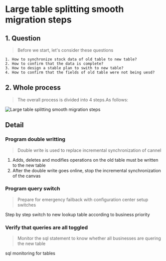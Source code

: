 # Large table splitting smooth migration steps

## 1. Question
> Before we start, let's consider these questions

```
1. How to synchronize stock data of old table to new table?
2. How to confirm that the data is complete?
3. How to design a stable plan to swith to new table?
4. How to confirm that the fields of old table were not being uesd?

```

## 2. Whole process
> The overall process is divided into 4 steps.As follows:

![Large table splitting smooth migration steps](../../Material/image/Large%20table%20splitting%20smooth%20migration%20steps%20—%20Whole%20Process.png)

## Detail

### Program double writting
> Double write is used to replace incremental synchronization of cannel

1. Adds, deletes and modifies operations on the old table must be written to the new table
2. After the double write goes online, stop the incremental synchronization of the canvas

### Program query switch
> Prepare for emergency failback with configuration center setup switches

Step by step switch to new lookup table according to business priority

### Verify that queries are all toggled
> Monitor the sql statement to know whether all businesses are quering the new table

sql monitoring for tables